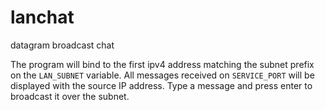 lanchat
=======
datagram broadcast chat

The program will bind to the first ipv4 address matching the subnet prefix on
the `LAN_SUBNET` variable. All messages received on `SERVICE_PORT` will be
displayed with the source IP address. Type a message and press enter to
broadcast it over the subnet.
